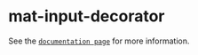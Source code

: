 # mat-input-decorator

See the [`documentation page`](http://expandjs.com/elements/mat-input-decorator) for more information.